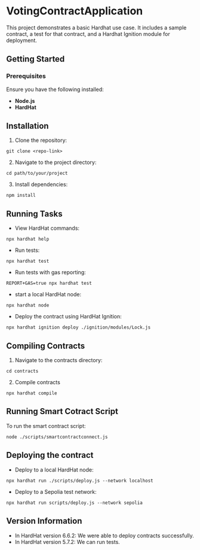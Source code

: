# VotingContractApplication

This project demonstrates a basic Hardhat use case. It includes a sample contract, a test for that contract, and a Hardhat Ignition module for deployment.

## Getting Started 

### Prerequisites
Ensure you have the following installed:
- **Node.js**
- **HardHat**

## Installation
1. Clone the repository:
```
git clone <repo-link>
```
2. Navigate to the project directory:
```
cd path/to/your/project
```
3. Install dependencies:
```
npm install
```


## Running Tasks

- View HardHat commands:
```
npx hardhat help
```
- Run tests:
```
npx hardhat test
```
- Run tests with gas reporting:
```
REPORT+GAS=true npx hardhat test
```
- start a local HardHat node:
```
npx hardhat node
```
- Deploy the contract using HardHat Ignition:
```
npx hardhat ignition deploy ./ignition/modules/Lock.js
```

## Compiling Contracts

1. Navigate to the contracts directory:
```
cd contracts
```
2. Compile contracts
```
npx hardhat compile
```

## Running Smart Cotract Script
To run the smart contract script:
```
node ./scripts/smartcontractconnect.js
```

## Deploying the contract
- Deploy to a local HardHat node:
```
npx hardhat run ./scripts/deploy.js --network localhost
```
- Deploy to a Sepolia test network:
```
npx hardhat run scripts/deploy.js --network sepolia
```

## Version Information
- In HardHat version 6.6.2: We were able to deploy contracts successfully.
- In HardHat version 5.7.2: We can run tests.
